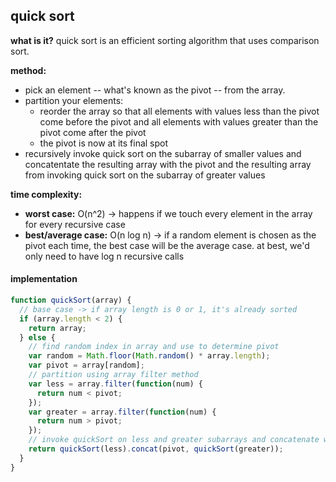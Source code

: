 ## quick sort

**what is it?**  quick sort is an efficient sorting algorithm that uses comparison sort.

**method:**
  * pick an element -- what's known as the pivot -- from the array.
  * partition your elements:
    * reorder the array so that all elements with values less than the pivot come before the pivot and all elements with values
      greater than the pivot come after the pivot
    * the pivot is now at its final spot
  * recursively invoke quick sort on the subarray of smaller values and concatentate the resulting array with the pivot and the resulting
    array from invoking quick sort on the subarray of greater values

**time complexity:**
  * __worst case:__ O(n^2) -> happens if we touch every element in the array for every recursive case
  * __best/average case:__ O(n log n) -> if a random element is chosen as the pivot each time, the best case will be the average case.  at best,   we'd only need to have log n recursive calls

#### implementation

```javascript
function quickSort(array) {
  // base case -> if array length is 0 or 1, it's already sorted
  if (array.length < 2) {
    return array;
  } else {
    // find random index in array and use to determine pivot
    var random = Math.floor(Math.random() * array.length);
    var pivot = array[random];
    // partition using array filter method
    var less = array.filter(function(num) {
      return num < pivot;
    });
    var greater = array.filter(function(num) {
      return num > pivot;
    });
    // invoke quickSort on less and greater subarrays and concatenate with pivot
    return quickSort(less).concat(pivot, quickSort(greater));
  }
}
```
